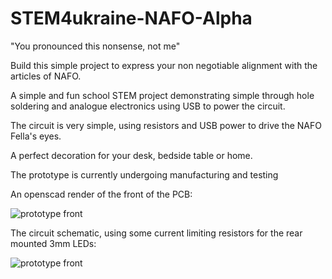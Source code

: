 # STEM4ukraine-NAFO-Alpha

"You pronounced this nonsense, not me"

Build this simple project to express your non negotiable alignment with the articles of NAFO.

A simple and fun school STEM project demonstrating simple through hole soldering and analogue electronics using USB to power the circuit.

The circuit is very simple, using resistors and USB power to drive the NAFO Fella's eyes.

A perfect decoration for your desk, bedside table or home. 

The prototype is currently undergoing manufacturing and testing

An openscad render of the front of the PCB:

![prototype front](images/STEM4ukraine-NAFO-Alpha-v1-openscad.png)

The circuit schematic, using some current limiting resistors for the rear mounted 3mm LEDs:

![prototype front](hardware/STEM4ukraine-NAFO-Alpha-v1.svg)

